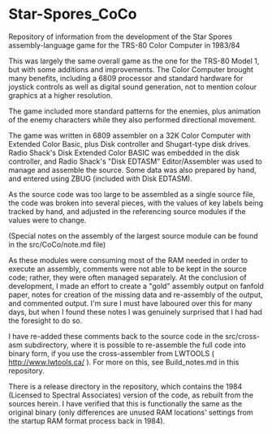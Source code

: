 # Star-Spores_CoCo
Repository of information from the development of the Star Spores assembly-language game for the TRS-80 Color Computer in 1983/84

This was largely the same overall game as the one for the TRS-80 Model 1,
but with some additions and improvements.  The Color Computer brought many
benefits, including a 6809 processor and standard hardware for joystick
controls as well as digital sound generation, not to mention colour
graphics at a higher resolution.

The game included more standard patterns for the enemies, plus animation
of the enemy characters while they also performed directional movement.

The game was written in 6809 assembler on a 32K Color Computer with
Extended Color Basic, plus Disk controller and Shugart-type disk drives.
Radio Shack's Disk Extended Color BASIC was embedded in the disk controller,
and Radio Shack's "Disk EDTASM" Editor/Assembler was used to manage and
assemble the source.  Some data was also prepared by hand, and entered
using ZBUG (included with Disk EDTASM).

As the source code was too large to be assembled as a single source file,
the code was broken into several pieces, with the values of key labels
being tracked by hand, and adjusted in the referencing source modules if
the values were to change.

(Special notes on the assembly of the largest source module can be found
in the src/CoCo/note.md file)

As these modules were consuming most of the RAM needed in order to
execute an assembly, comments were not able to be kept in the source
code; rather, they were often managed separately. At the conclusion of
development, I made an effort to create a "gold" assembly output on
fanfold paper, notes for creation of the missing data and re-assembly
of the output, and commented output.  I'm sure I must have laboured over
this for many days, but when I found these notes I was genuinely
surprised that I had had the foresight to do so.

I have re-added these comments back to the source code in the src/cross-asm
subdirectory, where it is possible to re-assemble the full code into binary
form, if you use the cross-assembler from LWTOOLS ( http://www.lwtools.ca/ ).
For more on this, see Build_notes.md in this repository.

There is a release directory in the repository, which contains the 1984
(Licensed to Spectral Associates) version of the code, as rebuilt from
the sources herein. I have verified that this is functionally the same as the
original binary (only differences are unused RAM locations' settings from the
startup RAM format process back in 1984).

